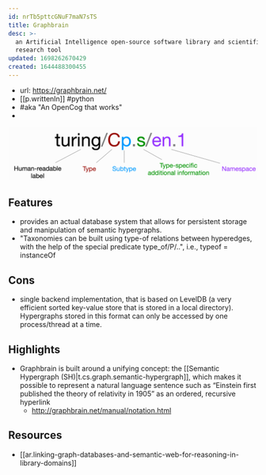 ```yaml
---
id: nrTb5pttcGNuF7maN7sTS
title: Graphbrain
desc: >-
  an Artificial Intelligence open-source software library and scientific
  research tool
updated: 1698262670429
created: 1644488300455
---
```


- url: https://graphbrain.net/
- [[p.writtenIn]] #python
- #aka "An OpenCog that works"
- 

![](/assets/images/2023-09-23-13-09-46.png)

## Features

- provides an actual database system that allows for persistent storage and manipulation of semantic hypergraphs.
- "Taxonomies can be built using type-of relations between hyperedges, with the help of the special predicate type_of/P/..", i.e., typeof = instanceOf

## Cons

- single backend implementation, that is based on LevelDB (a very efficient sorted key-value store that is stored in a local directory). Hypergraphs stored in this format can only be accessed by one process/thread at a time.

## Highlights

- Graphbrain is built around a unifying concept: the [[Semantic Hypergraph (SH)|t.cs.graph.semantic-hypergraph]], which makes it possible to represent a natural language sentence such as “Einstein first published the theory of relativity in 1905” as an ordered, recursive hyperlink
  - http://graphbrain.net/manual/notation.html 

## Resources

- [[ar.linking-graph-databases-and-semantic-web-for-reasoning-in-library-domains]]